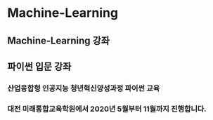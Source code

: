 # Machine-Learning

## Machine-Learning 강좌

## 파이썬 입문 강좌

### 산업융합형 인공지능 청년혁신양성과정 파이썬 교육

### 대전 미래통합교육학원에서 2020년 5월부터 11월까지 진행합니다.
